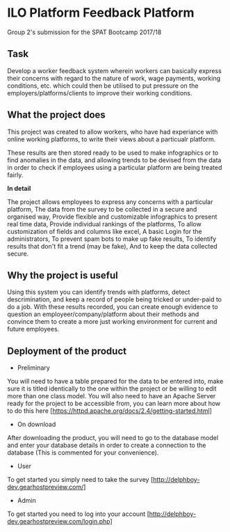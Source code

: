 # ILO Platform Feedback Platform
Group 2's submission for the SPAT Bootcamp 2017/18

## Task
Develop a worker feedback system wherein workers can basically express their concerns with regard to the nature of work,
wage payments, working conditions, etc. which could then be utilised to put pressure on the employers/platforms/clients 
to improve their working conditions. 

## What the project does

This project was created to allow workers, who have had experiance with online working platforms, to write their views about a particualr platform.

These results are then stored ready to be used to make infographics or to find anomalies in the data, and allowing trends to be devised from the data in order to check if employees using a particular platform are being treated fairly.

**In detail**

The project allows employees to express any concerns with a particular platform,
The data from the survey to be collected in a secure and organised way,
Provide flexible and customizable infographics to present real time data,
Provide individual rankings of the platforms,
To allow customization of fields and columns like excel,
A basic Login for the administrators,
To prevent spam bots to make up fake results,
To identify results that don't fit a trend (may be fake),
And to keep the data collected secure.

## Why the project is useful

Using this system you can identify trends with platforms, detect descrimination, and keep a record of people being tricked or under-paid to do a job.
With these results recorded, you can create enough evidence to question an employeer/company/platform about their methods and convince them to create a more just working environment for current and future employees. 

## Deployment of the product
* Preliminary 

You will need to have a table prepared for the data to be entered into, make sure it is titled identically to the one within the project or be willing to edit more than one class model.
You will also need to have an Apache Server ready for the project to be accessible from, you can learn more about how to do this here [https://httpd.apache.org/docs/2.4/getting-started.html]

* On download 

After downloading the product, you will need to go to the database model and enter your database details in order to create a connection to the database (This is commented for your convenience).

* User

To get started you simply need to take the survey  [http://delphboy-dev.gearhostpreview.com/]

* Admin

To get started you need to log into your account  [http://delphboy-dev.gearhostpreview.com/login.php]

